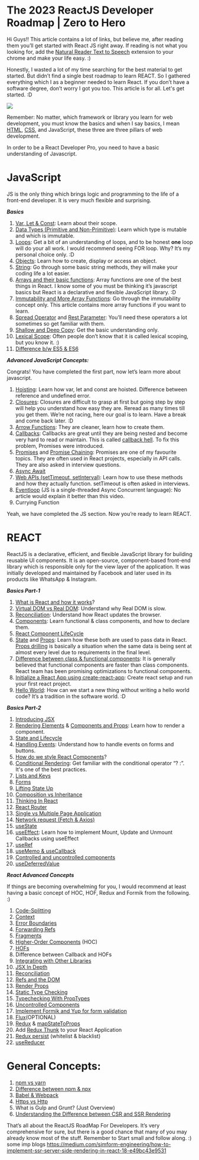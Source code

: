 # The 2023 ReactJS Developer Roadmap | Zero to Hero

Hi Guys!! This article contains a lot of links, but believe me, after reading them you’ll get started with React JS right away. If reading is not what you looking for, add the  [Natural Reader Text to Speech](https://chrome.google.com/webstore/detail/natural-reader-text-to-sp/kohfgcgbkjodfcfkcackpagifgbcmimk?hl=en)  extension to your chrome and make your life easy. :)

Honestly, I wasted a lot of my time searching for the best material to get started. But didn’t find a single best roadmap to learn REACT. So I gathered everything which I as a beginner needed to learn React. If you don’t have a software degree, don’t worry I got you too. This article is for all. Let's get started. :D

![](https://miro.medium.com/v2/resize:fit:1360/1*RDN058L5gQ02Xy13OaxjnQ.jpeg)

Remember: No matter, which framework or library you learn for web development, you must know the basics and when I say basics, I mean  [HTML](https://hackernoon.com/top-5-free-online-courses-to-learn-html-css-web-development-in-2020-ae8e7466dfa7),  [CSS](https://javarevisited.blogspot.com/2019/05/top-5-html-5-and-css-3-courses-for-web-developers.html), and JavaScript, these three are three pillars of web development.

In order to be a React Developer Pro, you need to have a basic understanding of Javascript.

# **JavaScript**

JS is the only thing which brings logic and programming to the life of a front-end developer. It is very much flexible and surprising.

**_Basics_**

1.  [Var, Let & Const](https://www.geeksforgeeks.org/difference-between-var-let-and-const-keywords-in-javascript/): Learn about their scope.
2.  [Data Types (Primitive and Non-Primitive)](https://levelup.gitconnected.com/primitive-vs-non-primitive-value-in-javascript-82030928fd9): Learn which type is mutable and which is immutable.
3.  [Loops](https://developer.mozilla.org/en-US/docs/Web/JavaScript/Guide/Loops_and_iteration): Get a bit of an understanding of loops, and to be honest  **one**  loop will do your all work. I would recommend seeing FOR loop. Why? It’s my personal choice only. :D
4.  [Objects](https://www.programiz.com/javascript/object): Learn how to create, display or access an object.
5.  [String](https://www.w3schools.com/js/js_string_methods.asp): Go through some basic string methods, they will make your coding life a lot easier.
6.  [Arrays and their basic functions](https://raymondosy.medium.com/5-must-know-array-methods-in-react-da531a02b0ef): Array functions are one of the best things in React. I know some of you must be thinking it’s javascript basics but React is a declarative and flexible JavaScript library. :D
7.  [Immutability and More Array Functions](https://www.geeksforgeeks.org/why-is-immutability-so-important-in-javascript/#:~:text=The%20immutability%20concept%20is%20mainly,directly%20modifying%20the%20original%20one.): Go through the immutability concept only. This article contains more array functions if you want to learn.
8.  [Spread Operator](https://www.geeksforgeeks.org/es6-spread-operator/)  and  [Rest Parameter](https://www.geeksforgeeks.org/javascript-rest-operator/): You’ll need these operators a lot sometimes so get familiar with them.
9.  [Shallow and Deep Copy](https://medium.com/@manjuladube/understanding-deep-and-shallow-copy-in-javascript-13438bad941c): Get the basic understanding only.
10.  [Lexical Scope](https://www.educative.io/answers/lexical-scope-in-javascript): Often people don’t know that it is called lexical scoping, but you know it. :)
11.  [Difference b/w ES5 & ES6](https://www.javatpoint.com/es5-vs-es6#:~:text=Difference%20between%20ES5%20and%20ES6&text=ES6%20is%20the%20sixth%20edition,specification%20defined%20by%20ECMA%20International&text=It%20was%20introduced%20in%202009,It%20was%20introduced%20in%202015.&text=ES5%20supports%20primitive%20data%20types,boolean%2C%20null%2C%20and%20undefined.)

**_Advanced JavaScript Concepts:_**

Congrats! You have completed the first part, now let’s learn more about javascript.

1.  [Hoisting](https://www.geeksforgeeks.org/javascript-hoisting/): Learn how var, let and const are hoisted. Difference between reference and undefined error.
2.  [Closures](https://medium.com/@prashantramnyc/javascript-closures-simplified-d0d23fa06ba4): Closures are difficult to grasp at first but going step by step will help you understand how easy they are. Reread as many times till you get them. We’re not racing, here our goal is to learn. Have a break and come back later. :D
3.  [Arrow Functions](https://www.programiz.com/javascript/arrow-function): They are cleaner, learn how to create them.
4.  [Callbacks](https://www.freecodecamp.org/news/javascript-callback-functions-what-are-callbacks-in-js-and-how-to-use-them/): Callbacks are great until they are being nested and become very hard to read or maintain. This is called  [callback hell](http://callbackhell.com/). To fix this problem, Promises were introduced.
5.  [Promises](https://www.geeksforgeeks.org/javascript-promises/)  and  [Promise Chaining](https://www.geeksforgeeks.org/javascript-promise-chaining/): Promises are one of my favourite topics. They are often used in React projects, especially in API calls. They are also asked in interview questions.
6.  [Async Await](https://www.geeksforgeeks.org/async-await-function-in-javascript/)
7.  [Web APIs (setTimeout, setInterval)](https://www.w3schools.com/js/js_timing.asp): Learn how to use these methods and how they actually function. setTimeout is often asked in interviews.
8.  [Eventloop](https://www.youtube.com/watch?v=8aGhZQkoFbQ&ab_channel=JSConf)  (JS is a single-threaded Async Concurrent language): No article would explain it better than this video.
9.  Currying Function

Yeah, we have completed the JS section. Now you’re ready to learn REACT.

# REACT

ReactJS is a declarative, efficient, and flexible JavaScript library for building reusable UI components. It is an open-source, component-based front-end library which is responsible only for the view layer of the application. It was initially developed and maintained by Facebook and later used in its products like WhatsApp & Instagram.

**_Basics Part-1_**

1.  [What is React and how it works](https://www.geeksforgeeks.org/react-js-introduction-working/#:~:text=React%20is%20a%20declarative%2C%20efficient,It%20is%20maintained%20by%20Facebook.)?
2.  [Virtual DOM vs Real DOM](https://www.geeksforgeeks.org/difference-between-virtual-dom-and-real-dom/#:~:text=DOM%20is%20an%20interface%20that,and%20structure%20of%20the%20document.&text=Virtual%20DOM%20is%20just%20like,directly%20apply%20to%20the%20machine.): Understand why Real DOM is slow.
3.  [Reconciliation](https://www.geeksforgeeks.org/reactjs-reconciliation/): Understand how React updates the browser.
4.  [Components](https://www.geeksforgeeks.org/reactjs-components/): Learn functional & class components, and how to declare them.
5.  [React Component LifeCycle](https://www.geeksforgeeks.org/reactjs-lifecycle-components/)
6.  [State](https://medium.com/@iqrajamil/everything-you-need-to-know-about-state-in-react-beginners-tutorial-3378074106eb)  and  [Props](https://www.w3schools.com/react/react_props.asp): Learn how these both are used to pass data in React.  [Props drilling](https://www.geeksforgeeks.org/what-is-prop-drilling-and-how-to-avoid-it/)  is basically a situation when the same data is being sent at almost every level due to requirements in the final level.
7.  [Difference between class & functional components](https://www.geeksforgeeks.org/differences-between-functional-components-and-class-components-in-react/#:~:text=Functional%20Components-,Class%20Components,which%20returns%20a%20React%20element.): It is generally believed that functional components are faster than class components. React team has been promising optimizations to functional components.
8.  [Initialize a React App using create-react-app](https://www.freecodecamp.org/news/install-react-with-create-react-app/): Create react setup and run your first react project.
9.  [Hello World](https://reactjs.org/docs/hello-world.html): How can we start a new thing without writing a hello world code? It’s a tradition in the software world. :D

**_Basics Part-2_**

1.  [Introducing JSX](https://reactjs.org/docs/introducing-jsx.html)
2.  [Rendering Elements](https://reactjs.org/docs/rendering-elements.html)  &  [Components and Props](https://reactjs.org/docs/components-and-props.html): Learn how to render a component.
3.  [State and Lifecycle](https://reactjs.org/docs/state-and-lifecycle.html)
4.  [Handling Events](https://reactjs.org/docs/handling-events.html): Understand how to handle events on forms and buttons.
5.  [How do we style React Components](https://www.geeksforgeeks.org/8-ways-to-style-react-components/)?
6.  [Conditional Rendering](https://reactjs.org/docs/conditional-rendering.html): Get familiar with the conditional operator “? :”. It's one of the best practices.
7.  [Lists and Keys](https://reactjs.org/docs/lists-and-keys.html)
8.  [Forms](https://reactjs.org/docs/forms.html)
9.  [Lifting State Up](https://reactjs.org/docs/lifting-state-up.html)
10.  [Composition vs Inheritance](https://reactjs.org/docs/composition-vs-inheritance.html)
11.  [Thinking In React](https://reactjs.org/docs/thinking-in-react.html)
12.  [React Router](https://www.geeksforgeeks.org/reactjs-router/)
13.  [Single vs Multiple Page Application](https://medium.com/@NeotericEU/single-page-application-vs-multiple-page-application-2591588efe58)
14.  [Network request (Fetch & Axios)](https://www.geeksforgeeks.org/difference-between-fetch-and-axios-js-for-making-http-requests/)
15.  [useState](https://www.geeksforgeeks.org/what-is-usestate-in-react/)
16.  [useEffect](https://www.w3schools.com/react/react_useeffect.asp): Learn how to implement Mount, Update and Unmount Callbacks using useEffect
17.  [useRef](https://www.w3schools.com/react/react_useref.asp)
18.  [useMemo & useCallback](https://www.w3schools.com/react/react_hooks.asp)
19.  [Controlled and uncontrolled components](https://www.geeksforgeeks.org/controlled-vs-uncontrolled-components-in-reactjs/)
20.  [useDeferredValue](https://react.dev/reference/react/useDeferredValue)


**_React Advanced Concepts_**

If things are becoming overwhelming for you, I would recommend at least having a basic concept of HOC, HOF, Redux and Formik from the following. :)

1.  [Code-Splitting](https://reactjs.org/docs/code-splitting.html)
2.  [Context](https://reactjs.org/docs/context.html)
3.  [Error Boundaries](https://reactjs.org/docs/error-boundaries.html)
4.  [Forwarding Refs](https://reactjs.org/docs/forwarding-refs.html)
5.  [Fragments](https://reactjs.org/docs/fragments.html)
6.  [Higher-Order Components](https://www.smashingmagazine.com/2020/06/higher-order-components-react/)  (HOC)
7.  [HOFs](https://www.freecodecamp.org/news/higher-order-functions-what-they-are-and-a-react-example-1d2579faf101/)
8.  Difference between Callback and HOFs
9.  [Integrating with Other Libraries](https://reactjs.org/docs/integrating-with-other-libraries.html)
10.  [JSX In Depth](https://reactjs.org/docs/jsx-in-depth.html)
11.  [Reconciliation](https://reactjs.org/docs/reconciliation.html)
12.  [Refs and the DOM](https://reactjs.org/docs/refs-and-the-dom.html)
13.  [Render Props](https://reactjs.org/docs/render-props.html)
14.  [Static Type Checking](https://reactjs.org/docs/static-type-checking.html)
15.  [Typechecking With PropTypes](https://reactjs.org/docs/typechecking-with-proptypes.html)
16.  [Uncontrolled Components](https://reactjs.org/docs/uncontrolled-components.html)
17.  [Implement Formik and Yup for form validation](https://www.smashingmagazine.com/2020/10/react-validation-formik-yup/)
18.  [Flux](https://facebook.github.io/flux/docs/in-depth-overview/)(OPTIONAL)
19.  [Redux](https://www.freecodecamp.org/news/what-is-redux-store-actions-reducers-explained/)  &  [mapStateToProps](https://dev.to/terrythreatt/what-is-mapstatetoprops-in-redux-427)
20.  Add  [Redux Thunk](https://www.codementor.io/@rajjeet/add-thunk-to-your-react-redux-project-for-async-actions-using-these-4-lines-of-code-11w6kntp46)  to your React Application
21.  [Redux persist](https://edisondevadoss.medium.com/how-to-use-redux-persist-in-react-application-35943c1d8292)  (whitelist & blacklist)
22.  [useReducer](https://react.dev/reference/react/useReducer)

# **General Concepts:**

1.  [npm vs yarn](https://www.geeksforgeeks.org/difference-between-npm-and-yarn/)
2.  [Difference between npm & npx](https://www.geeksforgeeks.org/what-are-the-differences-between-npm-and-npx/)
3.  [Babel & Webpack](https://www.syncfusion.com/blogs/post/why-and-how-to-use-webpack-and-babel-with-vanilla-js.aspx)
4.  [Https vs Http](https://www.geeksforgeeks.org/difference-between-http-and-https/)
5.  What is Gulp and Grunt? (Just Overview)
6.  [Understanding the Difference between CSR and SSR Rendering](https://ritikchourasiya.medium.com/understanding-the-difference-between-csr-and-ssr-rendering-d2fa0eee50e/)

That’s all about the ReactJS RoadMap For Developers. It’s very comprehensive for sure, but there is a good chance that many of you may already know most of the stuff. Remember to Start small and follow along. :)
some imp blogs
https://medium.com/simform-engineering/how-to-implement-ssr-server-side-rendering-in-react-18-e49bc43e9531
